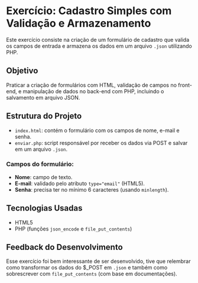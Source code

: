 # Exercício: Cadastro Simples com Validação e Armazenamento

Este exercício consiste na criação de um formulário de cadastro que valida os campos de entrada e armazena os dados em um arquivo `.json` utilizando PHP.

## Objetivo

Praticar a criação de formulários com HTML, validação de campos no front-end, e manipulação de dados no back-end com PHP, incluindo o salvamento em arquivo JSON.

## Estrutura do Projeto

- `index.html`: contém o formulário com os campos de nome, e-mail e senha.
- `enviar.php`: script responsável por receber os dados via POST e salvar em um arquivo `.json`.

### Campos do formulário:

- **Nome**: campo de texto.
- **E-mail**: validado pelo atributo `type="email"` (HTML5).
- **Senha**: precisa ter no mínimo 6 caracteres (usando `minlength`).

## Tecnologias Usadas

- HTML5
- PHP (funções `json_encode` e `file_put_contents`)

## Feedback do Desenvolvimento

Esse exercício foi bem interessante de ser desenvolvido, tive que relembrar como transformar os dados do $_POST em `.json` e também como sobrescrever com `file_put_contents` (com base em documentações).
